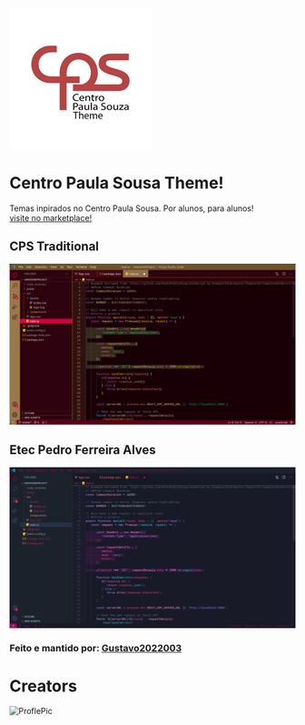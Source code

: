 ![CPS Logo](assets/icon250.png)
# Centro Paula Sousa Theme!

Temas inpirados no Centro Paula Sousa. Por alunos, para alunos!
<br>
[visite no marketplace!](https://marketplace.visualstudio.com/items?itemName=Gustavo2022003.cps-theme)

## CPS Traditional
![CPS Traditional IMG](assets/cps-traditional-img.png)

## Etec Pedro Ferreira Alves
![ETEC PFA IMG](assets/etec-pfa-img.png)

### Feito e mantido por: [Gustavo2022003](https://github.com/Gustavo2022003)
# Creators
<p>
 <a src="https://github.com/Gustavo2022003"><img style="width: 80px;" src="https://avatars.githubusercontent.com/u/54781049?v=4" alt="ProflePic"></a>
</p>
